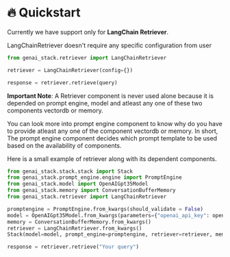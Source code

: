 # 🔥 Quickstart

Currently we have support only for **LangChain Retriever**.

LangChainRetriever doesn't require any specific configuration from user

```py
from genai_stack.retriever import LangChainRetriever

retriever = LangChainRetriever(config={})

response = retriever.retrieve(query)
```

**Important Note**: A Retriever component is never used alone because it is depended on prompt engine, model and atleast any one of these two components vectordb or memory.

You can look more into prompt engine component to know why do you have to provide atleast any one of the component vectordb or memory. In short, The prompt engine component decides which prompt template to be used based on the availability of components.

Here is a small example of retriever along with its dependent components.

```py
from genai_stack.stack.stack import Stack
from genai_stack.prompt_engine.engine import PromptEngine
from genai_stack.model import OpenAIGpt35Model
from genai_stack.memory import ConversationBufferMemory
from genai_stack.retriever import LangChainRetriever

promptengine = PromptEngine.from_kwargs(should_validate = False)
model = OpenAIGpt35Model.from_kwargs(parameters={"openai_api_key": openai_api_key})
memory = ConversationBufferMemory.from_kwargs()
retriever = LangChainRetriever.from_kwargs()
Stack(model=model, prompt_engine=promptengine, retriever=retriever, memory=memory)

response = retriever.retrieve("Your query")
```
